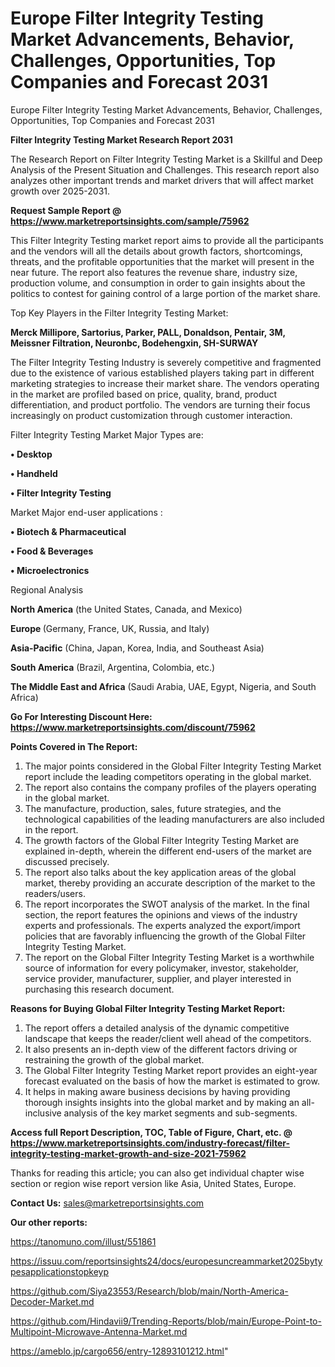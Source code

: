 # Europe Filter Integrity Testing Market Advancements, Behavior, Challenges, Opportunities, Top Companies and Forecast 2031
Europe Filter Integrity Testing Market Advancements, Behavior, Challenges, Opportunities, Top Companies and Forecast 2031

<strong>Filter Integrity Testing Market Research Report 2031</strong>

The Research Report on Filter Integrity Testing Market is a Skillful and Deep Analysis of the Present Situation and Challenges. This research report also analyzes other important trends and market drivers that will affect market growth over 2025-2031.

<strong>Request Sample Report @ <a href=https://www.marketreportsinsights.com/sample/75962>https://www.marketreportsinsights.com/sample/75962</a></strong>

This Filter Integrity Testing market report aims to provide all the participants and the vendors will all the details about growth factors, shortcomings, threats, and the profitable opportunities that the market will present in the near future. The report also features the revenue share, industry size, production volume, and consumption in order to gain insights about the politics to contest for gaining control of a large portion of the market share.

Top Key Players in the Filter Integrity Testing Market:

<strong>Merck Millipore, Sartorius, Parker, PALL, Donaldson, Pentair, 3M, Meissner Filtration, Neuronbc, Bodehengxin, SH-SURWAY</strong>

The Filter Integrity Testing Industry is severely competitive and fragmented due to the existence of various established players taking part in different marketing strategies to increase their market share. The vendors operating in the market are profiled based on price, quality, brand, product differentiation, and product portfolio. The vendors are turning their focus increasingly on product customization through customer interaction.

Filter Integrity Testing Market Major Types are:

<strong>• Desktop

• Handheld

• Filter Integrity Testing</strong>

Market Major end-user applications :

<strong>• Biotech & Pharmaceutical

• Food & Beverages

• Microelectronics</strong>

Regional Analysis

</u><strong><b>North America</b></strong> (the United States, Canada, and Mexico)

<strong><b>Europe </b></strong>(Germany, France, UK, Russia, and Italy)

<strong><b>Asia-Pacific</b></strong> (China, Japan, Korea, India, and Southeast Asia)

<strong><b>South America</b></strong> (Brazil, Argentina, Colombia, etc.)

<strong><b>The Middle East and Africa</b></strong> (Saudi Arabia, UAE, Egypt, Nigeria, and South Africa)

<strong>Go For Interesting Discount Here: <a href=https://www.marketreportsinsights.com/discount/75962>https://www.marketreportsinsights.com/discount/75962</a></strong>

<strong>Points Covered in The Report:</strong>
<ol>
  <li>The major points considered in the Global Filter Integrity Testing Market report include the leading competitors operating in the global market.</li>
  <li>The report also contains the company profiles of the players operating in the global market.</li>
  <li>The manufacture, production, sales, future strategies, and the technological capabilities of the leading manufacturers are also included in the report.</li>
  <li>The growth factors of the Global Filter Integrity Testing Market are explained in-depth, wherein the different end-users of the market are discussed precisely.</li>
  <li>The report also talks about the key application areas of the global market, thereby providing an accurate description of the market to the readers/users.</li>
  <li>The report incorporates the SWOT analysis of the market. In the final section, the report features the opinions and views of the industry experts and professionals. The experts analyzed the export/import policies that are favorably influencing the growth of the Global Filter Integrity Testing Market.</li>
  <li>The report on the Global Filter Integrity Testing Market is a worthwhile source of information for every policymaker, investor, stakeholder, service provider, manufacturer, supplier, and player interested in purchasing this research document.</li>
</ol>
<strong>Reasons for Buying Global Filter Integrity Testing Market Report:</strong>

<ol>
  <li>The report offers a detailed analysis of the dynamic competitive landscape that keeps the reader/client well ahead of the competitors.</li>
  <li>It also presents an in-depth view of the different factors driving or restraining the growth of the global market.</li>
  <li>The Global Filter Integrity Testing Market report provides an eight-year forecast evaluated on the basis of how the market is estimated to grow.</li>
  <li>It helps in making aware business decisions by having providing thorough insights insights into the global market and by making an all-inclusive analysis of the key market segments and sub-segments.</li>
</ol>
<strong>Access full Report Description, TOC, Table of Figure, Chart, etc. @ <a href=https://www.marketreportsinsights.com/industry-forecast/filter-integrity-testing-market-growth-and-size-2021-75962>https://www.marketreportsinsights.com/industry-forecast/filter-integrity-testing-market-growth-and-size-2021-75962</a></strong>


Thanks for reading this article; you can also get individual chapter wise section or region wise report version like Asia, United States, Europe.

<strong>Contact Us:</strong>
sales@marketreportsinsights.com

<strong>Our other reports:</strong>

<a href=https://tanomuno.com/illust/551861>https://tanomuno.com/illust/551861</a>

<a href=https://issuu.com/reportsinsights24/docs/europesuncreammarket2025bytypesapplicationstopkeyp>https://issuu.com/reportsinsights24/docs/europesuncreammarket2025bytypesapplicationstopkeyp</a>

<a href=https://github.com/Siya23553/Research/blob/main/North-America-Decoder-Market.md>https://github.com/Siya23553/Research/blob/main/North-America-Decoder-Market.md</a>

<a href=https://github.com/Hindavii9/Trending-Reports/blob/main/Europe-Point-to-Multipoint-Microwave-Antenna-Market.md>https://github.com/Hindavii9/Trending-Reports/blob/main/Europe-Point-to-Multipoint-Microwave-Antenna-Market.md</a>

<a href=https://ameblo.jp/cargo656/entry-12893101212.html>https://ameblo.jp/cargo656/entry-12893101212.html</a>"
